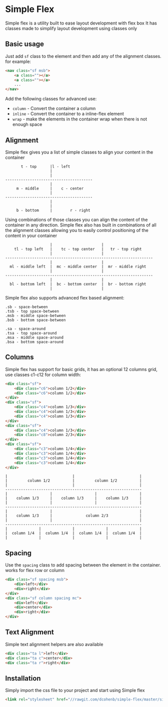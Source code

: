 # Simple Flex

Simple flex is a utility built to ease layout development with flex box
It has classes made to simplify layout development using classes only



## Basic usage

Just add `sf` class to the element and then add any of the alignment classes.
for example:
```html
<nav class="sf msb">
    <a class=""></a>
    <a class=""></a>
    ...
</nav>
```

Add the following classes for advanced use:
 - `column` - Convert the container a column
 - `inline` - Convert the container to a inline-flex element
 - `wrap` - make the elements in the container wrap when there is not enough space



## Alignment

Simple flex gives you a list of simple classes to align your content in the container
```
       t - top      |l - left
                    |
                    |
---------------------------------------
                    |
     m - middle     |    c - center
                    |
---------------------------------------
                    |
                    |
     b - bottom     |        r - right
```

Using combinations of those classes you can align the content of the container in any direction.
Simple flex also has built in combinations of all the alignment classes allowing you to easily
control positioning of the content in your container
```
                    |                      |
    tl - top left   |    tc - top center   |   tr - top right
                    |                      |
------------------------------------------------------------------
                    |                      |
  ml - middle left  |  mc - middle center  |  mr - middle right
                    |                      |
------------------------------------------------------------------
                    |                      |
  bl - bottom left  |  bc - bottom center  |  br - bottom right
                    |                      |
```

Simple flex also supports advanced flex based alignment:
```
.sb - space-between
.tsb - top space-between
.msb - middle space-between
.bsb - bottom space-between

.sa - space-around
.tsa - top space-around
.msa - middle space-around
.bsa - bottom space-around
```



## Columns

Simple flex has support for basic grids, it has an optional 12 columns grid, use classes c1-c12 for column width:
```html
<div class="sf">
    <div class="c6">column 1/2</div>
    <div class="c6">column 1/2</div>
</div>
<div class="sf">
    <div class="c4">column 1/3</div>
    <div class="c4">column 1/3</div>
    <div class="c4">column 1/3</div>
</div>
<div class="sf">
    <div class="c4">column 1/3</div>
    <div class="c8">column 2/3</div>
</div>
<div class="sf">
    <div class="c3">column 1/4</div>
    <div class="c3">column 1/4</div>
    <div class="c3">column 1/4</div>
    <div class="c3">column 1/4</div>
</div>
```
```
|                             |                             |
|         column 1/2          |         column 1/2          |
|                             |                             |
-------------------------------------------------------------
|                   |                   |                   |
|    column 1/3     |    column 1/3     |    column 1/3     |
|                   |                   |                   |
-------------------------------------------------------------
|                   |                                       |
|    column 1/3     |               column 2/3              |
|                   |                                       |
-------------------------------------------------------------
|              |              |              |              |
|  column 1/4  |  column 1/4  |  column 1/4  |  column 1/4  |
|              |              |              |              |
```



## Spacing

Use the `spacing` class to add spacing between the element in the container.
works for flex row or column
```html
<div class="sf spacing msb">
    <div>left</div>
    <div>right</div>
</div>
<div class="sf column spacing mc">
    <div>left</div>
    <div>center</div>
    <div>right</div>
</div>
```



## Text Alignment

Simple text alignment helpers are also available
```html
<div class="ta l">left</div>
<div class="ta c">center</div>
<div class="ta r">right</div>
```



## Installation
Simply import the css file to your project and start using Simple flex
```html
<link rel="stylesheet" href="//rawgit.com/dcohenb/simple-flex/master/simple-flex.css">
```
